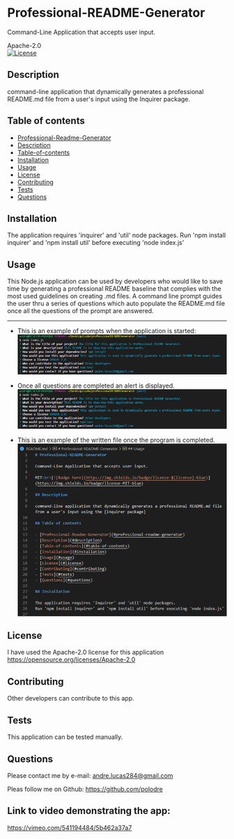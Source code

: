 # Professional-README-Generator

Command-Line Application that accepts user input.

Apache-2.0<br>[![License](https://img.shields.io/badge/License-Apache%202.0-blue.svg)](https://opensource.org/licenses/Apache-2.0)

## Description

command-line application that dynamically generates a professional README.md file from a user's input using the Inquirer package.

## Table of contents

- [Professional-Readme-Generator](#professional-readme-generator)
- [Description](#description)
- [Table-of-contents](#table-of-contents)
- [Installation](#installation)
- [Usage](#usage)
- [License](#license)
- [Contributing](#contributing)
- [Tests](#tests)
- [Questions](#questions)

## Installation

The application requires 'inquirer' and 'util' node packages.
Run 'npm install inquirer' and 'npm install util' before executing 'node index.js'

## Usage

This Node.js application can be used by developers who would like to save time by generating a professional README baseline that complies with the most used guidelines on creating .md files. A command line prompt guides the user thru a series of questions which auto populate the README.md file once all the questions of the prompt are answered.

---

- This is an example of prompts when the application is started:
  ![Answered Questions](/assets/images/answeredquestions.PNG "Answered Questions")

- Once all questions are completed an alert is displayed.
  ![Alert](/assets/images/answeredquestions.PNG "Alert")

- This is an example of the written file once the program is completed.
  ![Completed File](/assets/images/readmefile.PNG "Completed File")

## License

I have used the Apache-2.0 license for this application
https://opensource.org/licenses/Apache-2.0

## Contributing

Other developers can contribute to this app.

## Tests

This application can be tested manually.

## Questions

Please contact me by e-mail: andre.lucas284@gmail.com

Pleas follow me on Github: https://github.com/polodre

## Link to video demonstrating the app:

https://vimeo.com/541194484/5b462a37a7
